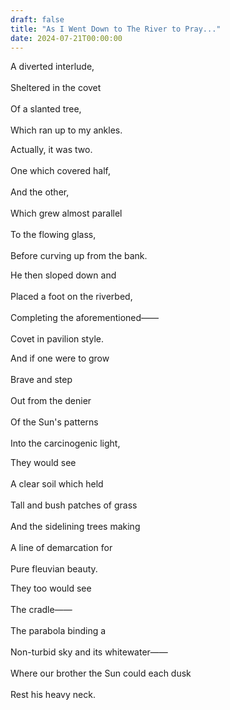 ```yaml
---
draft: false
title: "As I Went Down to The River to Pray..."
date: 2024-07-21T00:00:00
---
```

A diverted interlude, <br>  
Sheltered in the covet <br>  
Of a slanted tree, <br>  
Which ran up to my ankles.

Actually, it was two. <br>  
One which covered half,<br>  
And the other, <br>  
Which grew almost parallel <br>  
To the flowing glass, <br>  
Before curving up from the bank. 

He then sloped down and <br>  
Placed a foot on the riverbed, <br>  
Completing the aforementioned—— <br>  
Covet in pavilion style. 

And if one were to grow <br>  
Brave and step <br>  
Out from the denier <br>  
Of the Sun's patterns <br>  
Into the carcinogenic light, 

They would see <br>  
A clear soil which held <br>  
Tall and bush patches of grass <br>  
And the sidelining trees making <br>  
A line of demarcation for <br>  
Pure fleuvian beauty. 

They too would see <br>  
The cradle—— <br>  
The parabola binding a <br>  
Non-turbid sky and its whitewater—— <br>  
Where our brother the Sun could each dusk <br>  
Rest his heavy neck.   
 
